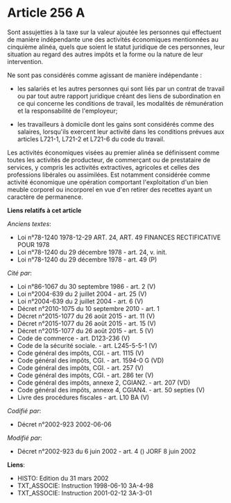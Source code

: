 # Article 256 A

Sont assujetties à la taxe sur la valeur ajoutée les personnes qui effectuent de manière indépendante une des activités
économiques mentionnées au cinquième alinéa, quels que soient le statut juridique de ces personnes, leur situation au regard
des autres impôts et la forme ou la nature de leur intervention.

Ne sont pas considérés comme agissant de manière indépendante :

- les salariés et les autres personnes qui sont liés par un contrat de travail ou par tout autre rapport juridique créant des
liens de subordination en ce qui concerne les conditions de travail, les modalités de rémunération et la responsabilité de
l'employeur;

- les travailleurs à domicile dont les gains sont considérés comme des salaires, lorsqu'ils exercent leur activité dans les
conditions prévues aux articles L721-1, L721-2 et L721-6 du code du travail.

Les activités économiques visées au premier alinéa se définissent comme toutes les activités de producteur, de commerçant ou
de prestataire de services, y compris les activités extractives, agricoles et celles des professions libérales ou assimilées.
Est notamment considérée comme activité économique une opération comportant l'exploitation d'un bien meuble corporel ou
incorporel en vue d'en retirer des recettes ayant un caractère de permanence.

**Liens relatifs à cet article**

_Anciens textes_:

  - Loi n°78-1240 1978-12-29 ART. 24, ART. 49 FINANCES RECTIFICATIVE POUR 1978
  - Loi n°78-1240 du 29 décembre 1978 - art. 24, v. init.
  - Loi n°78-1240 du 29 décembre 1978 - art. 49 (P)

_Cité par_:

  - Loi n°86-1067 du 30 septembre 1986 - art. 2 (V)
  - Loi n°2004-639 du 2 juillet 2004 - art. 25 (V)
  - Loi n°2004-639 du 2 juillet 2004 - art. 6 (V)
  - Décret n°2010-1075 du 10 septembre 2010 - art. 1
  - Décret n°2015-1077 du 26 août 2015 - art. 11 (V)
  - Décret n°2015-1077 du 26 août 2015 - art. 15 (V)
  - Décret n°2015-1077 du 26 août 2015 - art. 5 (V)
  - Code de commerce - art. D123-236 (V)
  - Code de la sécurité sociale. - art. L245-5-5-1 (V)
  - Code général des impôts, CGI. - art. 1115 (V)
  - Code général des impôts, CGI. - art. 1594-0 G (VD)
  - Code général des impôts, CGI. - art. 257 (V)
  - Code général des impôts, CGI. - art. 286 ter (V)
  - Code général des impôts, annexe 2, CGIAN2. - art. 207 (VD)
  - Code général des impôts, annexe 4, CGIAN4. - art. 50 septies (V)
  - Livre des procédures fiscales - art. L10 BA (V)

_Codifié par_:

  - Décret n°2002-923 2002-06-06

_Modifié par_:

  - Décret n°2002-923 du 6 juin 2002 - art. 4 () JORF 8 juin 2002

**Liens**:

  - HISTO: Edition du 31 mars 2002
  - TXT_ASSOCIE: Instruction 1998-06-10 3A-4-98
  - TXT_ASSOCIE: Instruction 2001-02-12 3A-3-01
